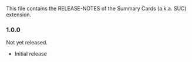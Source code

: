 This file contains the RELEASE-NOTES of the Summary Cards (a.k.a. SUC) extension.

### 1.0.0

Not yet released.

- Initial release
